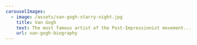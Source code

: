 ```yaml
---
carouselImages:
  - image: /assets/van-gogh-starry-night.jpg
    title: Van Gogh
    text: The most famous artist of the Post-Impressionist movement...
    url: van-gogh-biography
---
```

